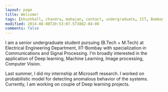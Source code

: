 ```yaml
---
layout: page
title: Welcome!
tags: [khushhall, chandra, mahajan, contact, undergraduate, IIT, Bombay, Microsoft Research, machine learning, deep learning]
modified: 2014-08-08T20:53:07.573882-04:00
comments: false
---
```


<!-- Hi! -->

I am a senior undergraduate student pursuing (B.Tech + M.Tech) at Electrical Engineering Department, IIT-Bombay with specialization in Communications and Signal Processing. I'm broadly interested in the application of Deep learning, Machine Learning, Image processing, Computer Vision.

Last summer, I did my internship at Microsoft research. I worked on probabilistic model for detecting anomalous behavior of the systems. Currently, I am working on couple of Deep learning projects. 

<!-- 
I am a second year PhD student at [ECE](http://www.ece.cmu.edu/) department, [Carnegie Mellon University](http://www.cmu.edu/). I work with [Prof. Jos&eacute; Moura](http://users.ece.cmu.edu/~moura/), in the fields of computer vision, natural language and machine learning. 

I have recently developed interests in understanding the semantics and semantic relatedness in language with the help of vision. 
I have also started collaborating with [Prof. Devi Parikh](https://filebox.ece.vt.edu/~parikh/) from Computer Vision Lab ([CVL](https://filebox.ece.vt.edu/~parikh/CVL.html)), Virginia Tech on learning semantics through abstract scenes and AI tasks that require multimodal reasoning (vision and language).

I completed my undergraduate from Department of Electrical Engineering ([EE](http://www.ee.iitb.ac.in/)), [Indian Institute of Technology, Bombay](https://www.iitb.ac.in), in 2014 along with a minor in Computer Science and Engineering ([CSE](https://www.cse.iitb.ac.in/)). I worked under [Prof. Subhasis Chaudhuri](https://www.ee.iitb.ac.in/~sc/) on Human Activity Recognition for my undergraduate thesis. -->

<!-- 
----

### News

* Serving as a reviewer for [NIPS 2016](https://nips.cc/)
* Our paper on "Visual Word2Vec" got accepted to CVPR, 2016
* I would be interning at [Snapchat](https://www.snapchat.com/) this summer
* Checkout our latest [ArXiv Paper](http://arxiv.org/abs/1511.07067) on "Visual Word2Vec (vis-w2v): Learning Visually Grounded Word Embeddings"
* Checkout our [paper](http://opt-ml.org/papers/OPT2015_paper_52.pdf) on "Comparing Gibbs, EM and SEM for MAP Inference in Mixture Models" that got accepted in NIPS: Optimization for Machine Learning ([OPT](http://opt-ml.org/papers.html)) workshop, 2015

----
<h4 align="center">Affiliations</h4>
<figure align="center" class="affils">
    <a href="http://www.cmu.edu/"><img src="/images/cmu-logo.png"></a>
    <a href="http://www.iitb.ac.in/"><img src="/images/iitb-logo.jpeg"></a>
    <a href="http://viterbi.usc.edu/"><img src="/images/viterbi-logo.jpg"></a>
    <a href="https://www.snapchat.com/"><img src="/images/snapchat-logo.png"></a>
</figure>
<figure align="center" class="affils">
    <figcaption>Carnegie Mellon University<br>2014-present</figcaption>
    <figcaption>IIT Bombay<br>2010-2014</figcaption>
    <figcaption>Viterbi School, USC<br>Summer 2013</figcaption>
    <figcaption>Snapchat Inc.<br>Summer 2016</figcaption>
</figure>
 -->